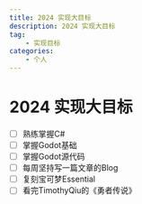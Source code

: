```yaml
---
title: 2024 实现大目标
description: 2024 实现大目标
tag:
    - 实现目标
categories:
    - 个人
---
```

# 2024 实现大目标
- [ ] 熟练掌握C#
- [ ] 掌握Godot基础
- [ ] 掌握Godot源代码
- [ ] 每周坚持写一篇文章的Blog
- [ ] 复刻宝可梦Essential
- [ ] 看完TimothyQiu的《勇者传说》